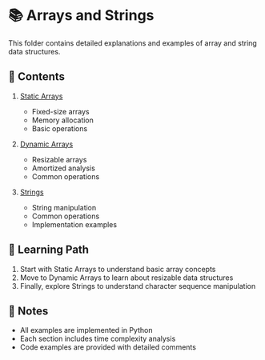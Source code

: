 # 📚 Arrays and Strings

This folder contains detailed explanations and examples of array and string data structures.

## 📂 Contents

1. [Static Arrays](./StaticArrays/README.md)
   - Fixed-size arrays
   - Memory allocation
   - Basic operations

2. [Dynamic Arrays](./DynamicArrays/README.md)
   - Resizable arrays
   - Amortized analysis
   - Common operations

3. [Strings](./Strings/README.md)
   - String manipulation
   - Common operations
   - Implementation examples

## 🎯 Learning Path

1. Start with Static Arrays to understand basic array concepts
2. Move to Dynamic Arrays to learn about resizable data structures
3. Finally, explore Strings to understand character sequence manipulation

## 📝 Notes

- All examples are implemented in Python
- Each section includes time complexity analysis
- Code examples are provided with detailed comments

